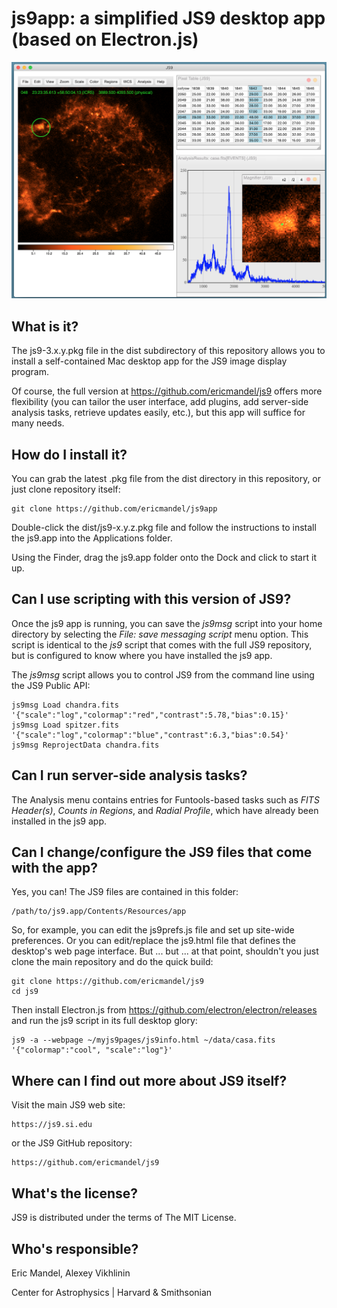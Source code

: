 js9app: a simplified JS9 desktop app (based on Electron.js)
=============================================================

![JS9](images/js9AppReadme.png)

What is it?
-----------

The js9-3.x.y.pkg file in the dist subdirectory of this repository
allows you to install a self-contained Mac desktop app for the JS9
image display program.

Of course, the full version at https://github.com/ericmandel/js9
offers more flexibility (you can tailor the user interface, add plugins,
add server-side analysis tasks, retrieve updates easily, etc.), but
this app will suffice for many needs.

How do I install it?
--------------------

You can grab the latest .pkg file from the dist directory in this
repository, or just clone repository itself:

    git clone https://github.com/ericmandel/js9app

Double-click the dist/js9-x.y.z.pkg file and follow the instructions to
install the js9.app into the Applications folder.

Using the Finder, drag the js9.app folder onto the Dock and click to
start it up.

Can I use scripting with this version of JS9?
---------------------------------------------

Once the js9 app is running, you can save the *js9msg* script into your home
directory by selecting the *File: save messaging script* menu option.  This
script is identical to the *js9* script that comes with the full JS9 repository,
but is configured to know where you have installed the js9 app.

The *js9msg* script allows you to control JS9 from the command line using
the JS9 Public API:

    js9msg Load chandra.fits '{"scale":"log","colormap":"red","contrast":5.78,"bias":0.15}'
    js9msg Load spitzer.fits '{"scale":"log","colormap":"blue","contrast":6.3,"bias":0.54}'
    js9msg ReprojectData chandra.fits

Can I run server-side analysis tasks?
-------------------------------------

The Analysis menu contains entries for Funtools-based tasks such as
*FITS Header(s)*, *Counts in Regions*, and *Radial Profile*, which
have already been installed in the js9 app.

Can I change/configure the JS9 files that come with the app?
------------------------------------------------------------

Yes, you can! The JS9 files are contained in this folder:

    /path/to/js9.app/Contents/Resources/app

So, for example, you can edit the js9prefs.js file and set up
site-wide preferences. Or you can edit/replace the js9.html file that
defines the desktop's web page interface. But ... but ... at that
point, shouldn't you just clone the main repository and do the quick build:

    git clone https://github.com/ericmandel/js9
    cd js9

Then install Electron.js from https://github.com/electron/electron/releases
and run the js9 script in its full desktop glory:

    js9 -a --webpage ~/myjs9pages/js9info.html ~/data/casa.fits '{"colormap":"cool", "scale":"log"}'

Where can I find out more about JS9 itself?
-------------------------------------------

Visit the main JS9 web site:

    https://js9.si.edu

or the JS9 GitHub repository:

    https://github.com/ericmandel/js9

What's the license?
-------------------

JS9 is distributed under the terms of The MIT License.

Who's responsible?
------------------

Eric Mandel, Alexey Vikhlinin

Center for Astrophysics | Harvard & Smithsonian

